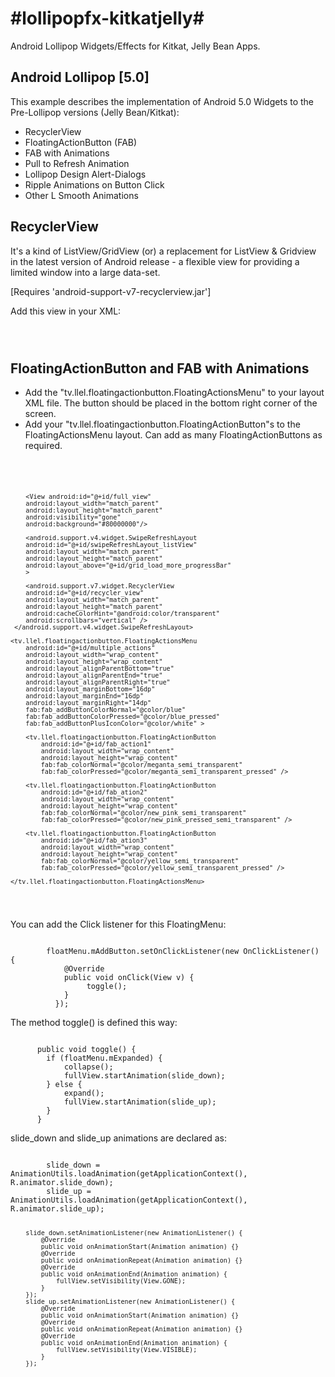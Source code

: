 #lollipopfx-kitkatjelly#
======================

Android Lollipop Widgets/Effects for Kitkat, Jelly Bean Apps.

## Android Lollipop [5.0] ##

This example describes the implementation of Android 5.0 Widgets to the Pre-Lollipop versions (Jelly Bean/Kitkat):
* RecyclerView
* FloatingActionButton (FAB)
* FAB with Animations
* Pull to Refresh Animation 
* Lollipop Design Alert-Dialogs
* Ripple Animations on Button Click
* Other L Smooth Animations

## RecyclerView ##

It's a kind of ListView/GridView (or) a replacement for ListView & Gridview in the latest version of Android release - a flexible view for providing a limited window into a large data-set.

[Requires 'android-support-v7-recyclerview.jar'] 

Add this view in your XML:

<code>
        <android.support.v7.widget.RecyclerView
        android:id="@+id/recycler_view"
        android:layout_width="match_parent"
        android:layout_height="match_parent"
        android:cacheColorHint="@android:color/transparent"
        android:scrollbars="vertical" />
</code>

## FloatingActionButton and FAB with Animations ##

* Add the "tv.llel.floatingactionbutton.FloatingActionsMenu" to your layout XML file. 
The button should be placed in the bottom right corner of the screen. 
* Add your "tv.llel.floatingactionbutton.FloatingActionButton"s to the FloatingActionsMenu layout. Can add as many FloatingActionButtons as required.

<code>
<RelativeLayout xmlns:android="http://schemas.android.com/apk/res/android"
    xmlns:fab="http://schemas.android.com/apk/res-auto"
    android:background="@color/background"
    android:layout_width="match_parent"
    android:layout_height="match_parent">
        
        <View android:id="@+id/full_view"
        android:layout_width="match_parent"
        android:layout_height="match_parent"
        android:visibility="gone"
        android:background="#80000000"/>
    
        <android.support.v4.widget.SwipeRefreshLayout
        android:id="@+id/swipeRefreshLayout_listView"
        android:layout_width="match_parent"
        android:layout_height="match_parent"
        android:layout_above="@+id/grid_load_more_progressBar"
        >
    
        <android.support.v7.widget.RecyclerView
        android:id="@+id/recycler_view"
        android:layout_width="match_parent"
        android:layout_height="match_parent"
        android:cacheColorHint="@android:color/transparent"
        android:scrollbars="vertical" />
     </android.support.v4.widget.SwipeRefreshLayout>
    
    <tv.llel.floatingactionbutton.FloatingActionsMenu
        android:id="@+id/multiple_actions"
        android:layout_width="wrap_content"
        android:layout_height="wrap_content"
        android:layout_alignParentBottom="true"
        android:layout_alignParentEnd="true"
        android:layout_alignParentRight="true"
        android:layout_marginBottom="16dp"
        android:layout_marginEnd="16dp"
        android:layout_marginRight="14dp"
        fab:fab_addButtonColorNormal="@color/blue"
        fab:fab_addButtonColorPressed="@color/blue_pressed"
        fab:fab_addButtonPlusIconColor="@color/white" >

        <tv.llel.floatingactionbutton.FloatingActionButton
            android:id="@+id/fab_action1"
            android:layout_width="wrap_content"
            android:layout_height="wrap_content"
            fab:fab_colorNormal="@color/meganta_semi_transparent"
            fab:fab_colorPressed="@color/meganta_semi_transparent_pressed" />

        <tv.llel.floatingactionbutton.FloatingActionButton
            android:id="@+id/fab_ation2"
            android:layout_width="wrap_content"
            android:layout_height="wrap_content"
            fab:fab_colorNormal="@color/new_pink_semi_transparent"
            fab:fab_colorPressed="@color/new_pink_pressed_semi_transparent" />
        
        <tv.llel.floatingactionbutton.FloatingActionButton
            android:id="@+id/fab_ation3"
            android:layout_width="wrap_content"
            android:layout_height="wrap_content"
            fab:fab_colorNormal="@color/yellow_semi_transparent"
            fab:fab_colorPressed="@color/yellow_semi_transparent_pressed" />
        
    </tv.llel.floatingactionbutton.FloatingActionsMenu>
    
</RelativeLayout>
</code>

You can add the Click listener for this FloatingMenu:

<code>
        floatMenu.mAddButton.setOnClickListener(new OnClickListener() {
            @Override
            public void onClick(View v) {
                 toggle();
            }
          });
</code>

The method toggle() is defined this way:

<code>
      public void toggle() {
        if (floatMenu.mExpanded) {
        	collapse();
        	fullView.startAnimation(slide_down);
        } else {
        	expand();
        	fullView.startAnimation(slide_up);
        }
      }
</code>

slide_down and slide_up animations are declared as:

<code>
        slide_down = AnimationUtils.loadAnimation(getApplicationContext(), R.animator.slide_down);
        slide_up = AnimationUtils.loadAnimation(getApplicationContext(), R.animator.slide_up);
        
        slide_down.setAnimationListener(new AnimationListener() {
			@Override
			public void onAnimationStart(Animation animation) {}
			@Override
			public void onAnimationRepeat(Animation animation) {}
			@Override
			public void onAnimationEnd(Animation animation) {
				fullView.setVisibility(View.GONE);
			}
		});
        slide_up.setAnimationListener(new AnimationListener() {
			@Override
			public void onAnimationStart(Animation animation) {}
			@Override
			public void onAnimationRepeat(Animation animation) {}
			@Override
			public void onAnimationEnd(Animation animation) {
				fullView.setVisibility(View.VISIBLE);
			}
		});
</code>
